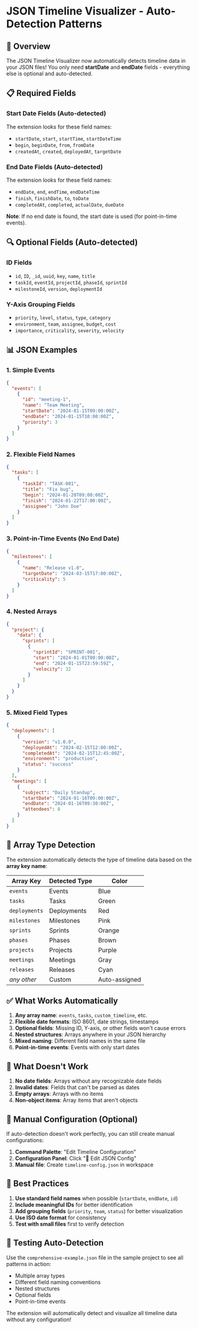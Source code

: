 # JSON Timeline Visualizer - Auto-Detection Patterns

## 🎯 Overview

The JSON Timeline Visualizer now automatically detects timeline data in your JSON files! You only need **startDate** and **endDate** fields - everything else is optional and auto-detected.

## 📋 Required Fields

### Start Date Fields (Auto-detected)
The extension looks for these field names:
- `startDate`, `start`, `startTime`, `startDateTime`
- `begin`, `beginDate`, `from`, `fromDate`
- `createdAt`, `created`, `deployedAt`, `targetDate`

### End Date Fields (Auto-detected)
The extension looks for these field names:
- `endDate`, `end`, `endTime`, `endDateTime`
- `finish`, `finishDate`, `to`, `toDate`
- `completedAt`, `completed`, `actualDate`, `dueDate`

**Note**: If no end date is found, the start date is used (for point-in-time events).

## 🔍 Optional Fields (Auto-detected)

### ID Fields
- `id`, `ID`, `_id`, `uuid`, `key`, `name`, `title`
- `taskId`, `eventId`, `projectId`, `phaseId`, `sprintId`
- `milestoneId`, `version`, `deploymentId`

### Y-Axis Grouping Fields
- `priority`, `level`, `status`, `type`, `category`
- `environment`, `team`, `assignee`, `budget`, `cost`
- `importance`, `criticality`, `severity`, `velocity`

## 📊 JSON Examples

### 1. Simple Events
```json
{
  "events": [
    {
      "id": "meeting-1",
      "name": "Team Meeting",
      "startDate": "2024-01-15T09:00:00Z",
      "endDate": "2024-01-15T10:00:00Z",
      "priority": 3
    }
  ]
}
```

### 2. Flexible Field Names
```json
{
  "tasks": [
    {
      "taskId": "TASK-001",
      "title": "Fix bug",
      "begin": "2024-01-20T09:00:00Z",
      "finish": "2024-01-22T17:00:00Z",
      "assignee": "John Doe"
    }
  ]
}
```

### 3. Point-in-Time Events (No End Date)
```json
{
  "milestones": [
    {
      "name": "Release v1.0",
      "targetDate": "2024-03-15T17:00:00Z",
      "criticality": 5
    }
  ]
}
```

### 4. Nested Arrays
```json
{
  "project": {
    "data": {
      "sprints": [
        {
          "sprintId": "SPRINT-001",
          "start": "2024-01-01T00:00:00Z",
          "end": "2024-01-15T23:59:59Z",
          "velocity": 32
        }
      ]
    }
  }
}
```

### 5. Mixed Field Types
```json
{
  "deployments": [
    {
      "version": "v1.0.0",
      "deployedAt": "2024-02-15T12:00:00Z",
      "completedAt": "2024-02-15T12:45:00Z",
      "environment": "production",
      "status": "success"
    }
  ],
  "meetings": [
    {
      "subject": "Daily Standup",
      "startDate": "2024-01-16T09:00:00Z",
      "endDate": "2024-01-16T09:30:00Z",
      "attendees": 8
    }
  ]
}
```

## 🎨 Array Type Detection

The extension automatically detects the type of timeline data based on the **array key name**:

| Array Key | Detected Type | Color |
|-----------|---------------|-------|
| `events` | Events | Blue |
| `tasks` | Tasks | Green |
| `deployments` | Deployments | Red |
| `milestones` | Milestones | Pink |
| `sprints` | Sprints | Orange |
| `phases` | Phases | Brown |
| `projects` | Projects | Purple |
| `meetings` | Meetings | Gray |
| `releases` | Releases | Cyan |
| *any other* | Custom | Auto-assigned |

## ✅ What Works Automatically

1. **Any array name**: `events`, `tasks`, `custom_timeline`, etc.
2. **Flexible date formats**: ISO 8601, date strings, timestamps
3. **Optional fields**: Missing ID, Y-axis, or other fields won't cause errors
4. **Nested structures**: Arrays anywhere in your JSON hierarchy
5. **Mixed naming**: Different field names in the same file
6. **Point-in-time events**: Events with only start dates

## 🚫 What Doesn't Work

1. **No date fields**: Arrays without any recognizable date fields
2. **Invalid dates**: Fields that can't be parsed as dates
3. **Empty arrays**: Arrays with no items
4. **Non-object items**: Array items that aren't objects

## 🔧 Manual Configuration (Optional)

If auto-detection doesn't work perfectly, you can still create manual configurations:

1. **Command Palette**: "Edit Timeline Configuration"
2. **Configuration Panel**: Click "📝 Edit JSON Config"
3. **Manual file**: Create `timeline-config.json` in workspace

## 🎯 Best Practices

1. **Use standard field names** when possible (`startDate`, `endDate`, `id`)
2. **Include meaningful IDs** for better identification
3. **Add grouping fields** (`priority`, `team`, `status`) for better visualization
4. **Use ISO date format** for consistency
5. **Test with small files** first to verify detection

## 🧪 Testing Auto-Detection

Use the `comprehensive-example.json` file in the sample project to see all patterns in action:
- Multiple array types
- Different field naming conventions
- Nested structures
- Optional fields
- Point-in-time events

The extension will automatically detect and visualize all timeline data without any configuration!